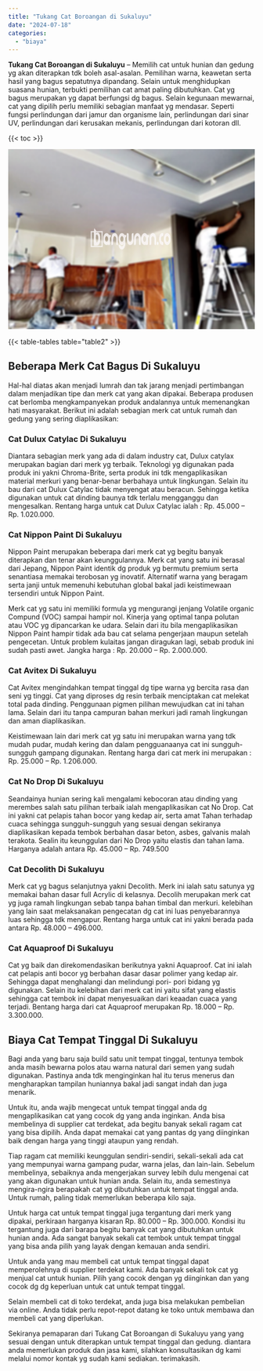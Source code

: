 ```yaml
---
title: "Tukang Cat Boroangan di Sukaluyu"
date: "2024-07-18"
categories: 
  - "biaya"
---
```


**Tukang Cat Boroangan di Sukaluyu** – Memilih cat untuk hunian dan gedung yg akan diterapkan tdk boleh asal-asalan. Pemilihan warna, keawetan serta hasil yang bagus sepatutnya dipandang. Selain untuk menghidupkan suasana hunian, terbukti pemilihan cat amat paling dibutuhkan. Cat yg bagus merupakan yg dapat berfungsi dg bagus. Selain kegunaan mewarnai, cat yang dipilih perlu memiliki sebagian manfaat yg mendasar. Seperti fungsi perlindungan dari jamur dan organisme lain, perlindungan dari sinar UV, perlindungan dari kerusakan mekanis, perlindungan dari kotoran dll.

{{< toc >}}

![Tukang Cat Boroangan di Sukaluyu](/images/jasa-cat-murah27.png)

{{< table-tables table="table2" >}}

## Beberapa Merk Cat Bagus Di Sukaluyu

Hal-hal diatas akan menjadi lumrah dan tak jarang menjadi pertimbangan dalam menjadikan tipe dan merk cat yang akan dipakai. Beberapa produsen cat berlomba mengkampanyekan produk andalannya untuk memenangkan hati masyarakat. Berikut ini adalah sebagian merk cat untuk rumah dan gedung yang sering diaplikasikan:

### Cat Dulux Catylac Di Sukaluyu

Diantara sebagian merk yang ada di dalam industry cat, Dulux catylax merupakan bagian dari merk yg terbaik. Teknologi yg digunakan pada produk ini yakni Chroma-Brite, serta produk ini tdk mengaplikasikan material merkuri yang benar-benar berbahaya untuk lingkungan. Selain itu bau dari cat Dulux Catylac tidak menyengat atau beracun. Sehingga ketika digunakan untuk cat dinding baunya tdk terlalu mengganggu dan mengesalkan. Rentang harga untuk cat Dulux Catylac ialah : Rp. 45.000 – Rp. 1.020.000.

### Cat Nippon Paint Di Sukaluyu

Nippon Paint merupakan beberapa dari merk cat yg begitu banyak diterapkan dan tenar akan keunggulannya. Merk cat yang satu ini berasal dari Jepang, Nippon Paint identik dg produk yg bermutu premium serta senantiasa memakai terobosan yg inovatif. Alternatif warna yang beragam serta janji untuk memenuhi kebutuhan global bakal jadi keistimewaan tersendiri untuk Nippon Paint.

Merk cat yg satu ini memiliki formula yg mengurangi jenjang Volatile organic Compund (VOC) sampai hampir nol. Kinerja yang optimal tanpa polutan atau VOC yg dipancarkan ke udara. Selain dari itu bila mengaplikasikan Nippon Paint hampir tidak ada bau cat selama pengerjaan maupun setelah pengecetan. Untuk problem kulaitas jangan diragukan lagi, sebab produk ini sudah pasti awet. Jangka harga : Rp. 20.000 – Rp. 2.000.000.

### Cat Avitex Di Sukaluyu

Cat Avitex mengindahkan tempat tinggal dg tipe warna yg bercita rasa dan seni yg tinggi. Cat yang diproses dg resin terbaik menciptakan cat melekat total pada dinding. Penggunaan pigmen pilihan mewujudkan cat ini tahan lama. Selain dari itu tanpa campuran bahan merkuri jadi ramah lingkungan dan aman diaplikasikan.

Keistimewaan lain dari merk cat yg satu ini merupakan warna yang tdk mudah pudar, mudah kering dan dalam pengguanaanya cat ini sungguh-sungguh gampang digunakan. Rentang harga dari cat merk ini merupakan : Rp. 25.000 – Rp. 1.206.000.

### Cat No Drop Di Sukaluyu

Seandainya hunian sering kali mengalami kebocoran atau dinding yang merembes salah satu pilihan terbaik ialah mengaplikasikan cat No Drop. Cat ini yakni cat pelapis tahan bocor yang kedap air, serta amat Tahan terhadap cuaca sehingga sungguh-sungguh yang sesuai dengan sekiranya diaplikasikan kepada tembok berbahan dasar beton, asbes, galvanis malah terakota. Sealin itu keunggulan dari No Drop yaitu elastis dan tahan lama. Harganya adalah antara Rp. 45.000 – Rp. 749.500

### Cat Decolith Di Sukaluyu

Merk cat yg bagus selanjutnya yakni Decolith. Merk ini ialah satu satunya yg memakai bahan dasar full Acrylic di kelasnya. Decolih merupakan merk cat yg juga ramah lingkungan sebab tanpa bahan timbal dan merkuri. kelebihan yang lain saat melaksanakan pengecatan dg cat ini luas penyebarannya luas sehingga tdk mengapur. Rentang harga untuk cat ini yakni berada pada antara Rp. 48.000 – 496.000.

### Cat Aquaproof Di Sukaluyu

Cat yg baik dan direkomendasikan berikutnya yakni Aquaproof. Cat ini ialah cat pelapis anti bocor yg berbahan dasar dasar polimer yang kedap air. Sehingga dapat menghalangi dan melindungi pori- pori bidang yg digunakan. Selain itu kelebihan dari merk cat ini yaitu sifat yang elastis sehingga cat tembok ini dapat menyesuaikan dari keaadan cuaca yang terjadi. Bentang harga dari cat Aquaproof merupakan Rp. 18.000 – Rp. 3.300.000.

## Biaya Cat Tempat Tinggal Di Sukaluyu

Bagi anda yang baru saja build satu unit tempat tinggal, tentunya tembok anda masih bewarna polos atau warna natural dari semen yang sudah digunakan. Pastinya anda tdk menginginkan hal itu terus menerus dan mengharapkan tampilan huniannya bakal jadi sangat indah dan juga menarik.

Untuk itu, anda wajib mengecat untuk tempat tinggal anda dg mengaplikasikan cat yang cocok dg yang anda inginkan. Anda bisa membelinya di supplier cat terdekat, ada begitu banyak sekali ragam cat yang bisa dipilih. Anda dapat memakai cat yang pantas dg yang diinginkan baik dengan harga yang tinggi ataupun yang rendah.

Tiap ragam cat memiliki keunggulan sendiri-sendiri, sekali-sekali ada cat yang mempunyai warna gampang pudar, warna jelas, dan lain-lain. Sebelum membelinya, sebaiknya anda mengerjakan survey lebih dulu mengenai cat yang akan digunakan untuk hunian anda. Selain itu, anda semestinya mengira-ngira berapakah cat yg dibutuhkan untuk tempat tinggal anda. Untuk rumah, paling tidak memerlukan beberapa kilo saja.

Untuk harga cat untuk tempat tinggal juga tergantung dari merk yang dipakai, perkiraan harganya kisaran Rp. 80.000 – Rp. 300.000. Kondisi itu tergantung juga dari barapa begitu banyak cat yang dibutuhkan untuk hunian anda. Ada sangat banyak sekali cat tembok untuk tempat tinggal yang bisa anda pilih yang layak dengan kemauan anda sendiri.

Untuk anda yang mau membeli cat untuk tempat tinggal dapat memperolehnya di supplier terdekat kami. Ada banyak sekali tok cat yg menjual cat untuk hunian. Pilih yang cocok dengan yg diinginkan dan yang cocok dg dg keperluan untuk cat untuk tempat tinggal.

Selain membeli cat di toko terdekat, anda juga bisa melakukan pembelian via online. Anda tidak perlu repot-repot datang ke toko untuk membawa dan membeli cat yang diperlukan.

Sekiranya pemaparan dari Tukang Cat Boroangan di Sukaluyu yang yang sesuai dengan untuk diterapkan untuk tempat tinggal dan gedung. diantara anda memerlukan produk dan jasa kami, silahkan konsultasikan dg kami melalui nomor kontak yg sudah kami sediakan. terimakasih.
